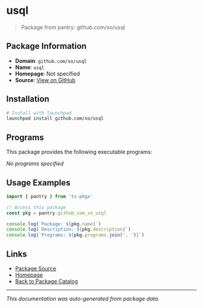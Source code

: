 # usql

> Package from pantry: github.com/xo/usql

## Package Information

- **Domain**: `github.com/xo/usql`
- **Name**: `usql`
- **Homepage**: Not specified
- **Source**: [View on GitHub](https://github.com/pkgxdev/pantry/tree/main/projects/github.com/xo/usql/package.yml)

## Installation

```bash
# Install with launchpad
launchpad install github.com/xo/usql
```

## Programs

This package provides the following executable programs:

*No programs specified*

## Usage Examples

```typescript
import { pantry } from 'ts-pkgx'

// Access this package
const pkg = pantry.github_com_xo_usql

console.log(`Package: ${pkg.name}`)
console.log(`Description: ${pkg.description}`)
console.log(`Programs: ${pkg.programs.join(', ')}`)
```

## Links

- [Package Source](https://github.com/pkgxdev/pantry/tree/main/projects/github.com/xo/usql/package.yml)
- [Homepage](#)
- [Back to Package Catalog](../package-catalog.md)

---

*This documentation was auto-generated from package data.*
